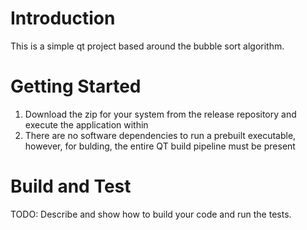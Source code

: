 # Introduction 
This is a simple qt project based around the bubble sort algorithm.

# Getting Started

1.	Download the zip for your system from the release repository and execute the application within
2.	There are no software dependencies to run a prebuilt executable, however, for bulding, the entire QT build pipeline must be present

# Build and Test
TODO: Describe and show how to build your code and run the tests. 
